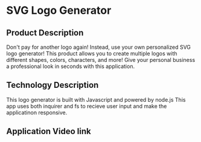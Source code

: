 # SVG Logo Generator

## Product Description
Don't pay for another logo again! Instead, use your own personalized SVG logo generator!
This product allows you to create multiple logos with different shapes, colors, characters, and more!
Give your personal business a professional look in seconds with this application.

## Technology Description
This logo generator is built with Javascript and powered by node.js
This app uses both inquirer and fs to recieve user input and make the applicatinon responsive.

## Application Video link
